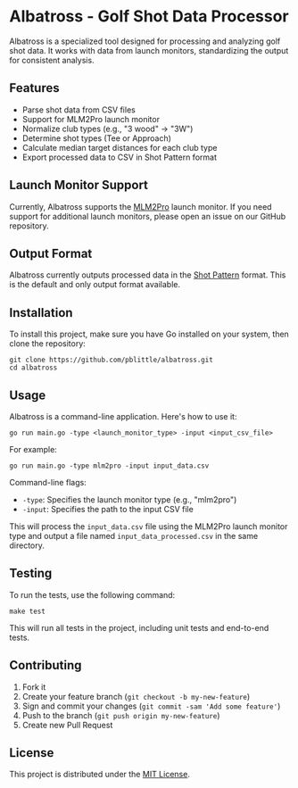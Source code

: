 # Albatross - Golf Shot Data Processor

Albatross is a specialized tool designed for processing and analyzing golf shot data. It works with data from launch monitors, standardizing the output for consistent analysis.

## Features

- Parse shot data from CSV files
- Support for MLM2Pro launch monitor
- Normalize club types (e.g., "3 wood" -> "3W")
- Determine shot types (Tee or Approach)
- Calculate median target distances for each club type
- Export processed data to CSV in Shot Pattern format

## Launch Monitor Support

Currently, Albatross supports the [MLM2Pro](https://rapsodo.com/pages/mlm2pro-golf-simulator) launch monitor. If you need support for additional launch monitors, please open an issue on our GitHub repository.

## Output Format

Albatross currently outputs processed data in the [Shot Pattern](https://shotpattern.app/) format. This is the default and only output format available.

## Installation

To install this project, make sure you have Go installed on your system, then clone the repository:

```shell
git clone https://github.com/pblittle/albatross.git
cd albatross
```

## Usage

Albatross is a command-line application. Here's how to use it:

```shell
go run main.go -type <launch_monitor_type> -input <input_csv_file>
```

For example:

```shell
go run main.go -type mlm2pro -input input_data.csv
```

Command-line flags:

- `-type`: Specifies the launch monitor type (e.g., "mlm2pro")
- `-input`: Specifies the path to the input CSV file

This will process the `input_data.csv` file using the MLM2Pro launch monitor type and output a file named `input_data_processed.csv` in the same directory.

## Testing

To run the tests, use the following command:

```shell
make test
```

This will run all tests in the project, including unit tests and end-to-end tests.

## Contributing

1. Fork it
2. Create your feature branch (`git checkout -b my-new-feature`)
3. Sign and commit your changes (`git commit -sam 'Add some feature'`)
4. Push to the branch (`git push origin my-new-feature`)
5. Create new Pull Request

## License

This project is distributed under the [MIT License](LICENSE.md).
